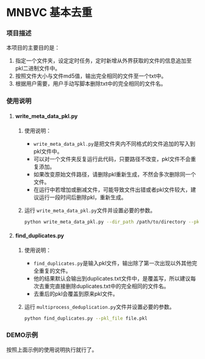 # MNBVC 基本去重

### 项目描述

本项目的主要目的是：

1. 指定一个文件夹，设定定时任务，定时新增从外界获取的文件的信息追加至pkl二进制文件中。
2. 按照文件大小与文件md5值，输出完全相同的文件至一个txt中。
3. 根据用户需要，用户手动写脚本删除txt中的完全相同的文件名。

### 使用说明

1. #### write_meta_data_pkl.py

   1. 使用说明：

      - `write_meta_data_pkl.py`是把文件夹内不同格式的文件追加的写入到pkl文件中。
      - 可以对一个文件夹反复运行此代码，只要路径不改变，pkl文件不会重复添加。
      - 如果改变原始文件路径，请删除pkl重新生成，不然会多次删除同一个文件。
      - 在运行中若增加或删减文件，可能导致文件出错或者pkl文件较大，建议运行一段时间后删除pkl，重新生成。
   2. 运行 `write_meta_data_pkl.py`文件并设置必要的参数。

      ```bash
      python write_meta_data_pkl.py --dir_path /path/to/directory --pkl_file file.pkl
      ```
2. #### find_duplicates.py

   1. 使用说明：

      - `find_duplicates.py`是输入pkl文件，输出除了第一次出现以外其他完全重复的文件。
      - 他的结果默认会输出到duplicates.txt文件中，是覆盖写，所以建议每次去重完直接删除duplicates.txt中的完全相同的文件名。
      - 去重后的pkl会覆盖到原来pkl文件。
   2. 运行 `multiprocess_deduplication.py`文件并设置必要的参数。

      ```bash
      python find_duplicates.py --pkl_file file.pkl
      ```

### DEMO示例

按照上面示例的使用说明执行就行了。
